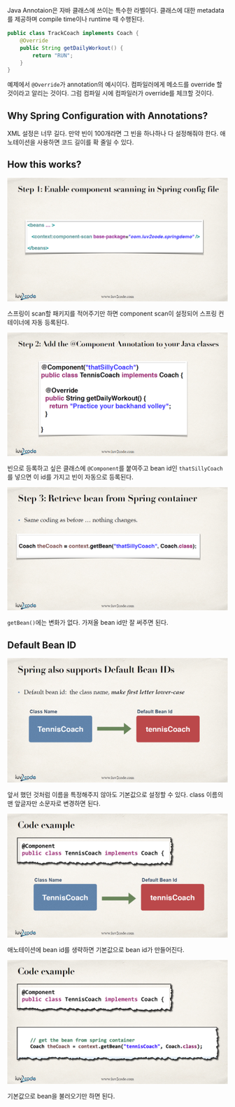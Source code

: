 Java Annotaion은 자바 클래스에 쓰이는 특수한 라벨이다. 클래스에 대한 metadata를 제공하며 compile time이나 runtime 때 수행된다.

```java
public class TrackCoach implements Coach {
    @Override
    public String getDailyWorkout() {
        return "RUN";
    }
}
```

예제에서 `@Override`가 annotation의 예시이다. 컴파일러에게 메소드를 override 할 것이라고 알리는 것이다. 그럼 컴파일 시에 컴파일러가 override를 체크할 것이다.

## Why Spring Configuration with Annotations?

XML 설정은 너무 길다. 만약 빈이 100개라면 그 빈을 하나하나 다 설정해줘야 한다. 애노테이션을 사용하면 코드 길이를 확 줄일 수 있다.

## How this works?

![](../../.gitbook/assets/udemy/20200107163608.png)

스프링이 scan할 패키지를 적어주기만 하면 component scan이 설정되어 스프링 컨테이너에 자동 등록된다.

![](../../.gitbook/assets/udemy/20200107163620.png)

빈으로 등록하고 싶은 클래스에 `@Component`를 붙여주고 bean id인 `thatSillyCoach`를 넣으면 이 id를 가지고 빈이 자동으로 등록된다.

![](../../.gitbook/assets/udemy/20200107163644.png)

`getBean()`에는 변화가 없다. 가져올 bean id만 잘 써주면 된다.

## Default Bean ID
![](../../.gitbook/assets/udemy/20200107164453.png)

앞서 했던 것처럼 이름을 특정해주지 않아도 기본값으로 설정할 수 있다. class 이름의 맨 앞글자만 소문자로 변경하면 된다.

![](../../.gitbook/assets/udemy/20200107164507.png)

애노테이션에 bean id를 생략하면 기본값으로 bean id가 만들어진다.

![](../../.gitbook/assets/udemy/20200107164518.png)

기본값으로 bean을 불러오기만 하면 된다.